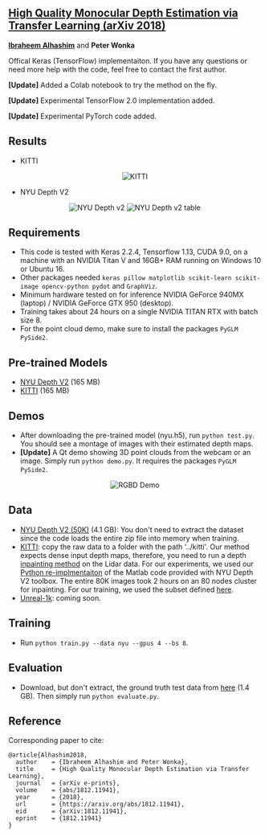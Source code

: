 ## [High Quality Monocular Depth Estimation via Transfer Learning (arXiv 2018)](https://arxiv.org/abs/1812.11941)
**[Ibraheem Alhashim](https://ialhashim.github.io/)** and **Peter Wonka**

Offical Keras (TensorFlow) implementaiton. If you have any questions or need more help with the code, feel free to contact the first author.

**[Update]** Added a Colab notebook to try the method on the fly.

**[Update]** Experimental TensorFlow 2.0 implementation added.

**[Update]** Experimental PyTorch code added.

## Results

* KITTI
<p align="center"><img style="max-width:500px" src="https://s3-eu-west-1.amazonaws.com/densedepth/densedepth_results_01.jpg" alt="KITTI"></p>

* NYU Depth V2
<p align="center">
  <img style="max-width:500px" src="https://s3-eu-west-1.amazonaws.com/densedepth/densedepth_results_02.jpg" alt="NYU Depth v2">
  <img style="max-width:500px" src="https://s3-eu-west-1.amazonaws.com/densedepth/densedepth_results_03.jpg" alt="NYU Depth v2 table">
</p>

## Requirements
* This code is tested with Keras 2.2.4, Tensorflow 1.13, CUDA 9.0, on a machine with an NVIDIA Titan V and 16GB+ RAM running on Windows 10 or Ubuntu 16.
* Other packages needed `keras pillow matplotlib scikit-learn scikit-image opencv-python pydot` and `GraphViz`.
* Minimum hardware tested on for inference NVIDIA GeForce 940MX (laptop) / NVIDIA GeForce GTX 950 (desktop).
* Training takes about 24 hours on a single NVIDIA TITAN RTX with batch size 8.
* For the point cloud demo, make sure to install the packages `PyGLM PySide2`.

## Pre-trained Models
* [NYU Depth V2](https://s3-eu-west-1.amazonaws.com/densedepth/nyu.h5) (165 MB)
* [KITTI](https://s3-eu-west-1.amazonaws.com/densedepth/kitti.h5) (165 MB)

## Demos
* After downloading the pre-trained model (nyu.h5), run `python test.py`. You should see a montage of images with their estimated depth maps.
* **[Update]** A Qt demo showing 3D point clouds from the webcam or an image. Simply run `python demo.py`. It requires the packages `PyGLM PySide2`. 
<p align="center">
  <img style="max-width:500px" src="https://s3-eu-west-1.amazonaws.com/densedepth/densedepth_results_04.jpg" alt="RGBD Demo">
</p>

## Data
* [NYU Depth V2 (50K)](https://tinyurl.com/nyu-data-zip) (4.1 GB): You don't need to extract the dataset since the code loads the entire zip file into memory when training.
* [KITTI](http://www.cvlibs.net/datasets/kitti/): copy the raw data to a folder with the path '../kitti'. Our method expects dense input depth maps, therefore, you need to run a depth [inpainting method](https://cs.nyu.edu/~silberman/datasets/nyu_depth_v2.html) on the Lidar data. For our experiments, we used our [Python re-implmentaiton](https://gist.github.com/ialhashim/be6235489a9c43c6d240e8331836586a) of the Matlab code provided with NYU Depth V2 toolbox. The entire 80K images took 2 hours on an 80 nodes cluster for inpainting. For our training, we used the subset defined [here](https://s3-eu-west-1.amazonaws.com/densedepth/kitti_train.csv).
* [Unreal-1k](https://github.com/ialhashim/DenseDepth): coming soon.

## Training
* Run `python train.py --data nyu --gpus 4 --bs 8`.

## Evaluation
* Download, but don't extract, the ground truth test data from [here](https://s3-eu-west-1.amazonaws.com/densedepth/nyu_test.zip) (1.4 GB). Then simply run `python evaluate.py`.

## Reference
Corresponding paper to cite:
```
@article{Alhashim2018,
  author    = {Ibraheem Alhashim and Peter Wonka},
  title     = {High Quality Monocular Depth Estimation via Transfer Learning},
  journal   = {arXiv e-prints},
  volume    = {abs/1812.11941},
  year      = {2018},
  url       = {https://arxiv.org/abs/1812.11941},
  eid       = {arXiv:1812.11941},
  eprint    = {1812.11941}
}
```
